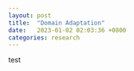 ```yaml
---
layout: post
title:  "Domain Adaptation"
date:   2023-01-02 02:03:36 +0800
categories: research
---	
```

test